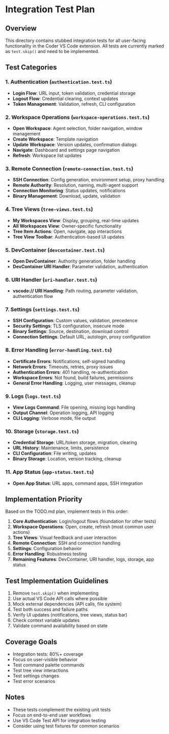 # Integration Test Plan

## Overview

This directory contains stubbed integration tests for all user-facing functionality in the Coder VS Code extension. All tests are currently marked as `test.skip()` and need to be implemented.

## Test Categories

### 1. Authentication (`authentication.test.ts`)

- **Login Flow**: URL input, token validation, credential storage
- **Logout Flow**: Credential clearing, context updates
- **Token Management**: Validation, refresh, CLI configuration

### 2. Workspace Operations (`workspace-operations.test.ts`)

- **Open Workspace**: Agent selection, folder navigation, window management
- **Create Workspace**: Template navigation
- **Update Workspace**: Version updates, confirmation dialogs
- **Navigate**: Dashboard and settings page navigation
- **Refresh**: Workspace list updates

### 3. Remote Connection (`remote-connection.test.ts`)

- **SSH Connection**: Config generation, environment setup, proxy handling
- **Remote Authority**: Resolution, naming, multi-agent support
- **Connection Monitoring**: Status updates, notifications
- **Binary Management**: Download, update, validation

### 4. Tree Views (`tree-views.test.ts`)

- **My Workspaces View**: Display, grouping, real-time updates
- **All Workspaces View**: Owner-specific functionality
- **Tree Item Actions**: Open, navigate, app interactions
- **Tree View Toolbar**: Authentication-based UI updates

### 5. DevContainer (`devcontainer.test.ts`)

- **Open DevContainer**: Authority generation, folder handling
- **DevContainer URI Handler**: Parameter validation, authentication

### 6. URI Handler (`uri-handler.test.ts`)

- **vscode:// URI Handling**: Path routing, parameter validation, authentication flow

### 7. Settings (`settings.test.ts`)

- **SSH Configuration**: Custom values, validation, precedence
- **Security Settings**: TLS configuration, insecure mode
- **Binary Settings**: Source, destination, download control
- **Connection Settings**: Default URL, autologin, proxy configuration

### 8. Error Handling (`error-handling.test.ts`)

- **Certificate Errors**: Notifications, self-signed handling
- **Network Errors**: Timeouts, retries, proxy issues
- **Authentication Errors**: 401 handling, re-authentication
- **Workspace Errors**: Not found, build failures, permissions
- **General Error Handling**: Logging, user messages, cleanup

### 9. Logs (`logs.test.ts`)

- **View Logs Command**: File opening, missing logs handling
- **Output Channel**: Operation logging, API logging
- **CLI Logging**: Verbose mode, file output

### 10. Storage (`storage.test.ts`)

- **Credential Storage**: URL/token storage, migration, clearing
- **URL History**: Maintenance, limits, persistence
- **CLI Configuration**: File writing, updates
- **Binary Storage**: Location, version tracking, cleanup

### 11. App Status (`app-status.test.ts`)

- **Open App Status**: URL apps, command apps, SSH integration

## Implementation Priority

Based on the TODO.md plan, implement tests in this order:

1. **Core Authentication**: Login/logout flows (foundation for other tests)
2. **Workspace Operations**: Open, create, refresh (most common user actions)
3. **Tree Views**: Visual feedback and user interaction
4. **Remote Connection**: SSH and connection handling
5. **Settings**: Configuration behavior
6. **Error Handling**: Robustness testing
7. **Remaining Features**: DevContainer, URI handler, logs, storage, app status

## Test Implementation Guidelines

1. Remove `test.skip()` when implementing
2. Use actual VS Code API calls where possible
3. Mock external dependencies (API calls, file system)
4. Test both success and failure paths
5. Verify UI updates (notifications, tree views, status bar)
6. Check context variable updates
7. Validate command availability based on state

## Coverage Goals

- Integration tests: 80%+ coverage
- Focus on user-visible behavior
- Test command palette commands
- Test tree view interactions
- Test settings changes
- Test error scenarios

## Notes

- These tests complement the existing unit tests
- Focus on end-to-end user workflows
- Use VS Code Test API for integration testing
- Consider using test fixtures for common scenarios
